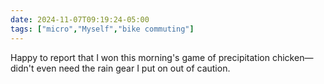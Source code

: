 ```yaml
---
date: 2024-11-07T09:19:24-05:00
tags: ["micro","Myself","bike commuting"]
---
```

Happy to report that I won this morning's game of precipitation chicken—didn't even need the rain gear I put on out of caution.
